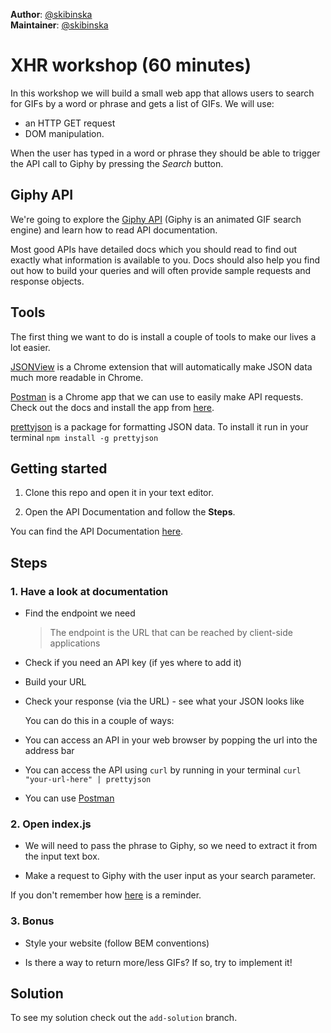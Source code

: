 **Author**: [@skibinska](https://github.com/skibinska)  
**Maintainer**: [@skibinska](https://github.com/skibinska)

# XHR workshop (60 minutes)

In this workshop we will build a small web app that allows users to search for GIFs by a word or phrase and gets a list of GIFs. We will use:
- an HTTP GET request
- DOM manipulation.

When the user has typed in a word or phrase they should be able to trigger the API call to Giphy by pressing the *Search* button.

## Giphy API

We're going to explore the [Giphy API](http://api.giphy.com/) (Giphy is an animated GIF search engine) and learn how to read API documentation.

Most good APIs have detailed docs which you should read to find out exactly what information is available to you. Docs should also help you find out how to build your queries and will often provide sample requests and response objects.

## Tools

The first thing we want to do is install a couple of tools to make our lives a lot easier.

[JSONView](https://chrome.google.com/webstore/detail/jsonview/chklaanhfefbnpoihckbnefhakgolnmc) is a Chrome extension that will automatically make JSON data much more readable in Chrome.

[Postman](https://www.getpostman.com/) is a Chrome app that we can use to easily make API requests. Check out the docs and install the app from [here](https://www.getpostman.com/docs/).

[prettyjson](https://www.npmjs.com/package/prettyjson) is a package for formatting JSON data. To install it run in your terminal `npm install -g prettyjson`

## Getting started

1. Clone this repo and open it in your text editor.

2. Open the API Documentation and follow the **Steps**.

You can find the API Documentation [here](https://developers.giphy.com/docs/).

## Steps

### 1. Have a look at documentation

- Find the endpoint we need

   > The endpoint is the URL that can be reached by client-side applications

- Check if you need an API key (if yes where to add it)

- Build your URL

- Check your response (via the URL) - see what your JSON looks like

  You can do this in a couple of ways:

 - You can access an API in your web browser by popping the url into the address bar

 - You can access the API using `curl` by running in your terminal `curl "your-url-here" | prettyjson`

 - You can use [Postman](https://www.getpostman.com/docs/)

### 2. Open index.js  

- We will need to pass the phrase to Giphy, so we need to extract it from the input text box.

- Make a request to Giphy with the user input as your search parameter.

If you don't remember how [here](https://github.com/lucymonie/api-workshop/blob/master/03-xmlhttprequest.md)
is a reminder.

### 3. Bonus

 - Style your website (follow BEM conventions)

 - Is there a way to return more/less GIFs? If so, try to implement it!

## Solution

To see my solution check out the `add-solution` branch.
